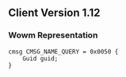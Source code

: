 ## Client Version 1.12

### Wowm Representation
```rust,ignore
cmsg CMSG_NAME_QUERY = 0x0050 {
    Guid guid;    
}

```
